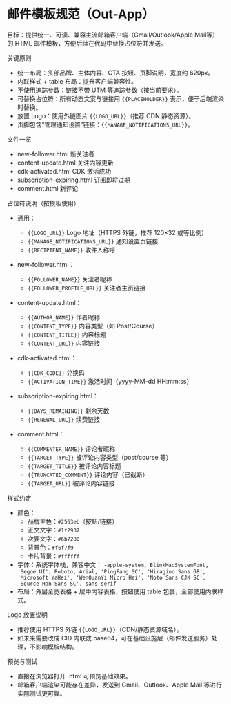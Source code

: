 # 邮件模板规范（Out-App）

目标：提供统一、可读、兼容主流邮箱客户端（Gmail/Outlook/Apple Mail等）的 HTML 邮件模板，方便后续在代码中替换占位符并发送。

关键原则
- 统一布局：头部品牌、主体内容、CTA 按钮、页脚说明，宽度约 620px。
- 内联样式 + table 布局：提升客户端兼容性。
- 不使用追踪参数：链接不带 UTM 等追踪参数（按当前要求）。
- 可替换占位符：所有动态文案与链接用 `{{PLACEHOLDER}}` 表示，便于后端渲染时替换。
- 放置 Logo：使用外链图片 `{{LOGO_URL}}`（推荐 CDN 静态资源）。
- 页脚包含“管理通知设置”链接：`{{MANAGE_NOTIFICATIONS_URL}}`。

文件一览
- new-follower.html 新关注者
- content-update.html 关注内容更新
- cdk-activated.html CDK 激活成功
- subscription-expiring.html 订阅即将过期
- comment.html 新评论

占位符说明（按模板使用）
- 通用：
  - `{{LOGO_URL}}` Logo 地址（HTTPS 外链，推荐 120×32 或等比例）
  - `{{MANAGE_NOTIFICATIONS_URL}}` 通知设置页链接
  - `{{RECIPIENT_NAME}}` 收件人称呼

- new-follower.html：
  - `{{FOLLOWER_NAME}}` 关注者昵称
  - `{{FOLLOWER_PROFILE_URL}}` 关注者主页链接

- content-update.html：
  - `{{AUTHOR_NAME}}` 作者昵称
  - `{{CONTENT_TYPE}}` 内容类型（如 Post/Course）
  - `{{CONTENT_TITLE}}` 内容标题
  - `{{CONTENT_URL}}` 内容链接

- cdk-activated.html：
  - `{{CDK_CODE}}` 兑换码
  - `{{ACTIVATION_TIME}}` 激活时间（yyyy-MM-dd HH:mm:ss）

- subscription-expiring.html：
  - `{{DAYS_REMAINING}}` 剩余天数
  - `{{RENEWAL_URL}}` 续费链接

- comment.html：
  - `{{COMMENTER_NAME}}` 评论者昵称
  - `{{TARGET_TYPE}}` 被评论内容类型（post/course 等）
  - `{{TARGET_TITLE}}` 被评论内容标题
  - `{{TRUNCATED_COMMENT}}` 评论内容（已截断）
  - `{{TARGET_URL}}` 被评论内容链接

样式约定
- 颜色：
  - 品牌主色：`#2563eb`（按钮/链接）
  - 正文文字：`#1f2937`
  - 次要文字：`#6b7280`
  - 背景色：`#f6f7f9`
  - 卡片背景：`#ffffff`
- 字体：系统字体栈，兼容中文：
  `-apple-system, BlinkMacSystemFont, 'Segoe UI', Roboto, Arial, 'PingFang SC', 'Hiragino Sans GB', 'Microsoft YaHei', 'WenQuanYi Micro Hei', 'Noto Sans CJK SC', 'Source Han Sans SC', sans-serif`
- 布局：外层全宽表格 + 居中内容表格，按钮使用 table 包裹，全部使用内联样式。

Logo 放置说明
- 推荐使用 HTTPS 外链 `{{LOGO_URL}}`（CDN/静态资源域名）。
- 如未来需要改成 CID 内联或 base64，可在基础设施层（邮件发送服务）处理，不影响模板结构。

预览与测试
- 直接在浏览器打开 .html 可预览基础效果。
- 邮箱客户端渲染可能存在差异，发送到 Gmail、Outlook、Apple Mail 等进行实际测试更可靠。


